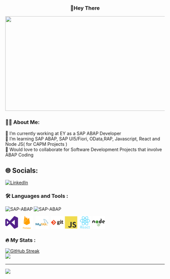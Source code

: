 <div align="center">
  
### 🤙Hey There
<img src="https://media.giphy.com/media/dWesBcTLavkZuG35MI/giphy.gif" width="600" height="300"/>
  
</div>

### :woman_technologist: About Me:
🔭 I’m currently working at EY as a SAP ABAP Developer<br> 
🌱 I’m learning SAP ABAP, SAP UI5/Fiori, OData,RAP, Javascript, React and Node JS( for CAPM Projects )<br>
👯 Would love to collaborate for Software Development Projects that involve ABAP Coding<br>

## 🌐 Socials:
[![LinkedIn](https://img.shields.io/badge/LinkedIn-%230077B5.svg?logo=linkedin&logoColor=white)](https://www.linkedin.com/in/george-drakos/)

### :hammer_and_wrench: Languages and Tools :

![SAP-ABAP](https://img.shields.io/badge/SAP-ABAP-blue?style=for-the-badge&logo=sap)
![SAP-ABAP](https://camo.githubusercontent.com/105bae086670f13c238d743f5637cd735704120d1108c23de7cc5b5abe556600/68747470733a2f2f696d672e736869656c64732e696f2f62616467652f414241502d76372e3430737030382b2d6f72616e6765)
  
<div>  
  <img src="https://github.com/devicons/devicon/blob/master/icons/visualstudio/visualstudio-plain.svg" title="VisualStudio" alt="Firebase" width="40" height="40"/>&nbsp;
  <img src="https://github.com/devicons/devicon/blob/master/icons/firebase/firebase-plain-wordmark.svg" title="Firebase" alt="Firebase" width="40" height="40"/>&nbsp;
  <img src="https://github.com/devicons/devicon/blob/master/icons/mysql/mysql-original-wordmark.svg" title="MySQL"  alt="MySQL" width="40" height="40"/>&nbsp;
  <img src="https://github.com/devicons/devicon/blob/master/icons/git/git-original-wordmark.svg" title="Git" **alt="Git" width="40" height="40"/>
  <img src="https://github.com/devicons/devicon/blob/master/icons/javascript/javascript-original.svg" title="Git" **alt="Git" width="40" height="40"/>
  <img src="https://github.com/devicons/devicon/blob/master/icons/react/react-original-wordmark.svg" title="Git" **alt="Git" width="40" height="40"/>
  <img src="https://github.com/devicons/devicon/blob/master/icons/nodejs/nodejs-original-wordmark.svg" title="Git" **alt="Git" width="40" height="40"/>
</div>

### :fire: My Stats :

[![GitHub Streak](http://github-readme-streak-stats.herokuapp.com?user=greltel&theme=dark&background=000000)](https://git.io/streak-stats)<br/>
![](https://github-readme-stats.vercel.app/api?username=greltel&theme=dark&hide_border=false&include_all_commits=true&count_private=true)<br/>

---
[![](https://visitcount.itsvg.in/api?id=greltel&icon=0&color=12)](https://visitcount.itsvg.in)


<!--
**greltel/greltel** is a ✨ _special_ ✨ repository because its `README.md` (this file) appears on your GitHub profile.
<div id="header" align="center">
  <img src="https://media.giphy.com/media/M9gbBd9nbDrOTu1Mqx/giphy.gif" width="100"/>
</div>
